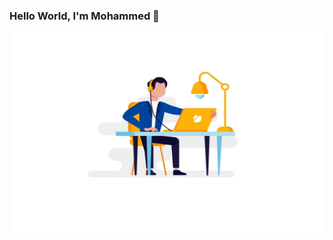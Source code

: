 ### Hello World, I'm Mohammed 👋

 <img align="right" alt="GIF" src="https://github.com/Mbuzlouf/Mbuzlouf/blob/main/work.gif?raw=true" width="500" height="320" />
